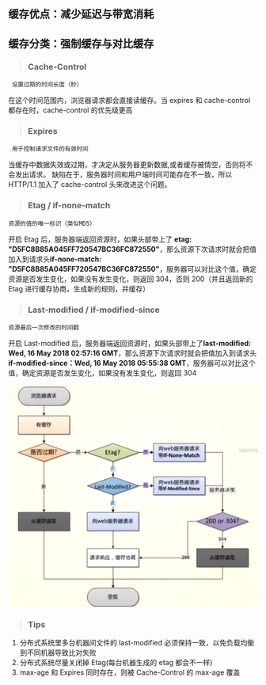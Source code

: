 ## 缓存优点：减少延迟与带宽消耗

## 缓存分类：强制缓存与对比缓存

> ### Cache-Control

     设置过期的时间⻓度（秒）

在这个时间范围内，浏览器请求都会直接读缓存。当 expires 和 cache-control 都存在时，cache-control 的优先级更⾼

> ### Expires

     用于控制请求文件的有效时间

当缓存中数据失效或过期，才决定从服务器更新数据,或者缓存被情空，否则将不会发出请求。
缺陷在于，服务器时间和用户端时间可能存在不⼀致，所以 HTTP/1.1 加⼊了 cache-control 头来改进这个问题。

> ### Etag / if-none-match

    资源的值的唯一标识（类似MD5）

开启 Etag 后，服务器端返回资源时，如果头部带上了 **etag: "D5FC8B85A045FF720547BC36FC872550"**，那么资源下次请求时就会把值加⼊到请求头**if-none-match: "D5FC8B85A045FF720547BC36FC872550"**，服务器可以对⽐这个值，确定资源是否发⽣变化，如果没有发⽣变化，则返回 304，否则 200（并且返回新的 Etag 进行缓存协商，生成新的规则，并缓存）

> ### Last-modified / if-modified-since

    资源最后一次修改的时间戳

开启 Last-modified 后，服务器端返回资源时，如果头部带上了**last-modified: Wed, 16 May 2018 02:57:16 GMT**，那么资源下次请求时就会把值加⼊到请求头 **if-modified-since：Wed, 16 May 2018 05:55:38 GMT**，服务器可以对⽐这个值，确定资源是否发⽣变化，如果没有发⽣变化，则返回 304

![](../../pages/browser/img/cache.jpg)

> ### Tips

1. 分布式系统里多台机器间文件的 last-modified 必须保持一致，以免负载均衡到不同机器导致比对失败
2. 分布式系统尽量关闭掉 Etag(每台机器生成的 etag 都会不一样)
3. max-age 和 Expires 同时存在，则被 Cache-Control 的 max-age 覆盖
